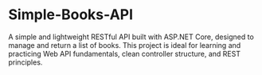 # Simple-Books-API
A simple and lightweight RESTful API built with ASP.NET Core, designed to manage and return a list of books.
This project is ideal for learning and practicing Web API fundamentals, clean controller structure, and REST principles.

